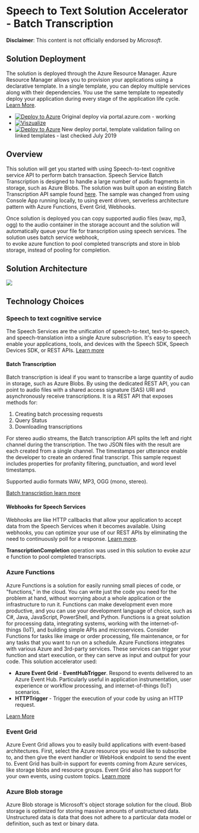 ﻿# Speech to Text Solution Accelerator - Batch Transcription 

**Disclaimer**: This content is not officially endorsed by *Microsoft*.

## Solution Deployment 

The solution is deployed through the Azure Resource Manager. Azure Resource Manager allows you to provision your applications using a declarative template. In a single template, you can deploy multiple services along with their dependencies. You use the same template to repeatedly deploy your application during every stage of the application life cycle. [Learn More](https://docs.microsoft.com/en-au/azure/azure-resource-manager/resource-group-overview).

* [![Deploy to Azure](http://azuredeploy.net/deploybutton.png)](https://portal.azure.com/#create/Microsoft.Template/uri/https%3A%2F%2Fraw.githubusercontent.com%2Ftimleyden%2Fspeechtotextdemo%2Fmaster%2Fazuredeploy.json) Original deploy via portal.azure.com - working
* [![Viszualize](http://armviz.io/visualizebutton.png)](http://armviz.io/#/?load=https%3A%2F%2Fraw.githubusercontent.com%2Ftimleyden%2Fspeechtotextdemo%2fmaster%2Fazuredeploy.json) 
* [![Deploy to Azure](http://azuredeploy.net/deploybutton.png)](https://azuredeploy.net/) New deploy portal, template validation failing on linked templates - last checked July 2019


## Overview

This solution will get you started with using Speech-to-text cognitive service API to perform batch transaction. Speech Service Batch Transcription is designed to handle a large number of audio fragments in storage, such as Azure Blobs. The solution was built upon an existing Batch Transcription API sample found [here](https://github.com/Azure-Samples/cognitive-services-speech-sdk/tree/master/samples/batch/csharp). The sample was changed from using Console App running locally, to using event driven, serverless architecture pattern with Azure Functions, Event Grid, Webhooks. 

Once solution is deployed you can copy supported audio files (wav, mp3, ogg) to the audio container in the storage account and the solution will automatically queue your file for transcription using speech services. The solution uses batch service webhook, to evoke azure function to pool completed transcripts and store in blob storage, instead of pooling for completion. 

## Solution Architecture
![](https://raw.githubusercontent.com/timleyden/speechtotextdemo/master/Architecture.PNG)


## Technology Choices 
### Speech to text cognitive service
The Speech Services are the unification of speech-to-text, text-to-speech, and speech-translation into a single Azure subscription. It's easy to speech enable your applications, tools, and devices with the Speech SDK, Speech Devices SDK, or REST APIs. [Learn more](https://docs.microsoft.com/en-gb/azure/cognitive-services/speech-service/overview)
#### Batch Transcription 
Batch transcription is ideal if you want to transcribe a large quantity of audio in storage, such as Azure Blobs. By using the dedicated REST API, you can point to audio files with a shared access signature (SAS) URI and asynchronously receive transcriptions. It is a REST API that exposes methods for:
1. Creating batch processing requests
2. Query Status
3. Downloading transcriptions

For stereo audio streams, the Batch transcription API splits the left and right channel during the transcription. The two JSON files with the result are each created from a single channel. The timestamps per utterance enable the developer to create an ordered final transcript. This sample request includes properties for profanity filtering, punctuation, and word level timestamps.

Supported audio formats WAV, MP3, OGG (mono, stereo).

[Batch transcription learn more](https://docs.microsoft.com/en-gb/azure/cognitive-services/speech-service/batch-transcription)

#### Webhooks for Speech Services
Webhooks are like HTTP callbacks that allow your application to accept data from the Speech Services when it becomes available. Using webhooks, you can optimize your use of our REST APIs by eliminating the need to continuously poll for a response. [Learn more](https://docs.microsoft.com/en-us/azure/cognitive-services/speech-service/webhooks). 

**TranscriptionCompletion** operation was used in this solution to evoke azure function to pool completed transcripts. 

### Azure Functions 
Azure Functions is a solution for easily running small pieces of code, or "functions," in the cloud. You can write just the code you need for the problem at hand, without worrying about a whole application or the infrastructure to run it. Functions can make development even more productive, and you can use your development language of choice, such as C#, Java, JavaScript, PowerShell, and Python. Functions is a great solution for processing data, integrating systems, working with the internet-of-things (IoT), and building simple APIs and microservices. Consider Functions for tasks like image or order processing, file maintenance, or for any tasks that you want to run on a schedule. Azure Functions integrates with various Azure and 3rd-party services. These services can trigger your function and start execution, or they can serve as input and output for your code. This solution accelerator used:
* **Azure Event Grid** - **EventHubTrigger**. Respond to events delivered to an Azure Event Hub. Particularly useful in application instrumentation, user experience or workflow processing, and internet-of-things (IoT) scenarios. 
* **HTTPTrigger** - Trigger the execution of your code by using an HTTP request.

[Learn More](https://docs.microsoft.com/en-us/azure/azure-functions/functions-overview)

### Event Grid
Azure Event Grid allows you to easily build applications with event-based architectures. First, select the Azure resource you would like to subscribe to, and then give the event handler or WebHook endpoint to send the event to. Event Grid has built-in support for events coming from Azure services, like storage blobs and resource groups. Event Grid also has support for your own events, using custom topics. [Learn more](https://docs.microsoft.com/en-au/azure/event-grid/)


### Azure Blob storage
Azure Blob storage is Microsoft's object storage solution for the cloud. Blob storage is optimized for storing massive amounts of unstructured data. Unstructured data is data that does not adhere to a particular data model or definition, such as text or binary data.



